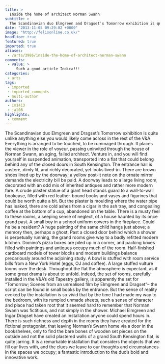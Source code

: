 ```yaml
---
title: >
  Inside the home of architect Norman Swann
subtitle: >
  The Scandinavian duo Elmgreen and Dragset’s Tomorrow exhibition is quite unlike anything else you would likely come across in the rest of the V&A. Everything is arranged to be touched, to be rummaged through. It places the viewer in the role of voyeur, passing uninvited through the house of Norman..
date: "2013-11-05 09:29:02 +0000"
image: "http://felixonline.co.uk/"
headline: true
featured: true
imported: true
aliases:
 - /arts/3986/inside-the-home-of-architect-norman-swann
comments:
 - value: >
     Such a good article Indira!!!
categories:
 - arts
tags:
 - imported
 - imported_comments
 - multi-author
authors:
 - im1413
 - jal08
highlights:
 - comment
---
```


The Scandinavian duo Elmgreen and Dragset’s Tomorrow exhibition is quite unlike anything else you would likely come across in the rest of the V&A. Everything is arranged to be touched, to be rummaged through. It places the viewer in the role of voyeur, passing uninvited through the house of Norman Swann, an aging, failed architect.
 Venture in, and you will find yourself in suspended animation, transported into a flat that could belong behind any of the closed doors in South Kensington. The entrance hall is austere, dimly lit, and richly decorated, yet looks lived-in. There are brown shoes lined up by the doorway; a yellow post-it note on the ornate mirror demands the electricity bill be paid.
 A doorway leads to a large living room, decorated with an odd mix of inherited antiques and rather more modern fare. A crude plaster statue of a giant head stands guard to a wall-to-wall bookcase, filled with red leather-bound books and vases and figurines that could be worth quite a bit. But the plaster is moulding where the water pipe has leaked, there are cold ashes from a cigar in the ash tray, and congealing coffee at the bottom of a cup, abandoned on the table. There is a musty feel to these rooms, a seeping sense of neglect, of a house haunted by its once grand past. A small boy in a school uniform cowers in the fireplace. Could he be a resident? A huge painting of the same child hangs just above; a memory then, perhaps a ghost.
 Past a closed door behind which a shower is perpetually running, the grand rooms give way to a badly refitted modern kitchen. Domino’s pizza boxes are piled up in a corner, and packing boxes filled with paintings and antiques occupy much of the room. Half-finished cardboard models of tower blocks and modern buildings balance precariously around the adjoining study. A bowl is stuffed with room service bills from a New York Hotel (eggs, OJ and coffee). A large stuffed vulture looms over the desk.
 Throughout the flat the atmosphere is expectant, as if some great drama is about to unfold. Indeed, the set of rooms, carefully installed in the V&A’s old Tapestry gallery, is apparently the set for “Tomorrow; Scenes from an unrealised film by Elmgreen and Dragset”– the script can be found in small books by the entrance. But the sense of reality evoked by the installation is so vivid that by the time I had made my way to the bedroom, with its rumpled unmade sheets, such a sense of character and place had taken root that it seemed hard to remember that Norman Swann was fictitious, and not simply in the shower.
 Michael Elmgreen and Ingar Dragset have created an installation anyone could spend hours in. There is such richness and depth in the rooms they have created for the fictional protagonist, that leaving Norman’s Swann home via a door in the bookshelves, only to find the bare bones of wooden set pieces on the outside and not the solid plastered walls of a grand South Kensington flat, is quite jarring.
 It is a remarkable installation that considers the objects that we fill our lives with, and the clues we leave to our thoughts and circumstances in the spaces we occupy; a fantastic introduction to the duo’s bold and innovative work.
